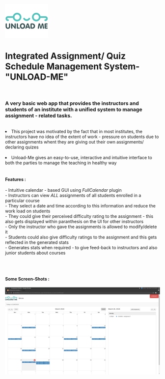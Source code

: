 <img src ="https://github.com/suyashdamle/DBMS_assignments/blob/master/Integrated_Assignment_Management_WebVersion/viewlogo.png" >
<h1>Integrated Assignment/ Quiz Schedule Management System- "UNLOAD-ME" </h1>
<br>
<h3>A very basic web app that provides the instructors and students of an institute with a unified system to manage assignment - related tasks.</h3><br>
<li>This project was motivated by the fact that in most institutes, the instructors have no idea of the extent of work - pressure on students due to other assignments whent they are giving out their own assignments/ declaring quizes</li><br>
<li>Unload-Me gives an easy-to-use, interactive and intuitive interface to both the parties to manage the teaching in healthy way</li><br>
<h4> Features : </h4>
    - Intuitive calendar - based GUI using <i>FullCalendar</i> plugin<br>
    - Instructors can view <i>ALL</i> assignments of all students enrolled in a particular course<br>
    - They select a date and time according to this information and reduce the work load on students<br>
    - They could give their perceived difficulty rating to the assignment - this also gets displayed within paranthesis on the UI for other instructors<br>
    - Only the instructor who gave the assignments is allowed to modify/delete it<br>
    - Students could also give difficulty ratings to the assignment and this gets reflected in the generated stats<br>
    - Generates stats when required - to give feed-back to instructors and also junior students about courses<br><br>
    

<br><h4> Some Screen-Shots : </h4>
 <img src="https://github.com/suyashdamle/DBMS_assignments/blob/master/Integrated_Assignment_Management_WebVersion/screenshots/Screenshot from 2018-03-26 22-58-21.png">
 <br>
